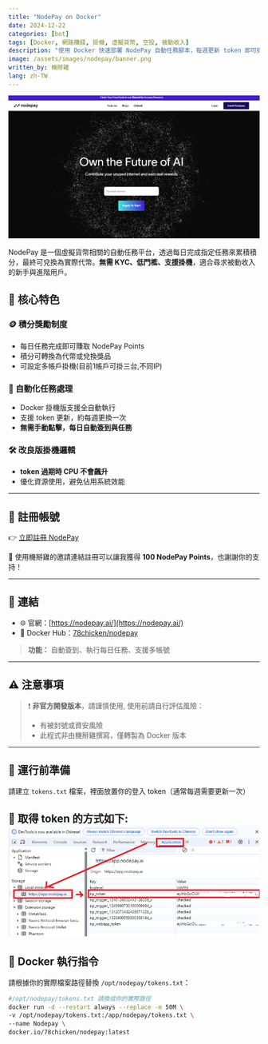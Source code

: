 ```yaml
---
title: "NodePay on Docker"
date: 2024-12-22
categories: [bot]
tags: [Docker, 網路賺錢, 掛機, 虛擬貨幣, 空投, 被動收入]
description: "使用 Docker 快速部署 NodePay 自動任務腳本，每週更新 token 即可掛機賺點數，支援自動完成平台任務。"
image: /assets/images/nodepay/banner.png
written_by: 機掰雞
lang: zh-TW
---
```

![NodePay 封面圖](/assets/images/nodepay/banner.png)

NodePay 是一個虛擬貨幣相關的自動任務平台，透過每日完成指定任務來累積積分，最終可兌換為實際代幣。**無需 KYC、低門檻、支援掛機**，適合尋求被動收入的新手與進階用戶。

## 🌟 核心特色

### 🪙 積分獎勵制度
- 每日任務完成即可賺取 NodePay Points
- 積分可轉換為代幣或兌換獎品
- 可設定多帳戶掛機(目前1帳戶可掛三台,不同IP)

### 🤖 自動化任務處理
- Docker 掛機版支援全自動執行
- 支援 token 更新，約每週更換一次
- **無需手動點擊，每日自動簽到與任務**

### 🛠 改良版掛機邏輯
- **token 過期時 CPU 不會飆升**
- 優化資源使用，避免佔用系統效能

---

## 📝 註冊帳號

👉 [立即註冊 NodePay](https://app.nodepay.ai/register?ref=TCVqK77JRJcYTVG)

🎉 使用機掰雞的邀請連結註冊可以讓我獲得 **100 NodePay Points**，也謝謝你的支持！

---

## 🔗 連結

- 🌐 官網：[https://nodepay.ai/](https://nodepay.ai/)
- 🐳 Docker Hub：[78chicken/nodepay](https://hub.docker.com/r/78chicken/nodepay)
> **功能：** 自動簽到、執行每日任務、支援多帳號

---

## ⚠️ 注意事項

> ❗ **非官方開發版本**，請謹慎使用, 使用前請自行評估風險：
> - 有被封號或資安風險
> - 此程式非由機掰雞撰寫，僅轉製為 Docker 版本

---

## 📁 運行前準備

請建立 `tokens.txt` 檔案，裡面放置你的登入 token（通常每週需要更新一次）

📌 取得 token 的方式如下:
![NodePay token](/assets/images/nodepay/img_1.png)
---

## 🐳 Docker 執行指令

請根據你的實際檔案路徑替換 `/opt/nodepay/tokens.txt`：

```bash
#/opt/nodepay/tokens.txt 請換成你的實際路徑
docker run -d --restart always --replace -m 50M \
-v /opt/nodepay/tokens.txt:/app/nodepay/tokens.txt \
--name Nodepay \
docker.io/78chicken/nodepay:latest
```
